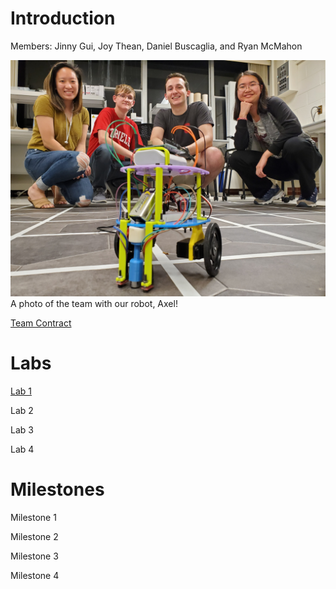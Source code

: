 # Introduction

Members: Jinny Gui, Joy Thean, Daniel Buscaglia, and Ryan McMahon

![Team Photo](teamphoto.jpg)
A photo of the team with our robot, Axel!

[Team Contract](https://drive.google.com/file/d/1-kGICPlhbmg0IWlSnd9KlUpACal9PjoH/view?usp=sharing)

# Labs
[Lab 1](labs/lab1.md)

Lab 2

Lab 3

Lab 4

# Milestones

Milestone 1

Milestone 2

Milestone 3

Milestone 4
